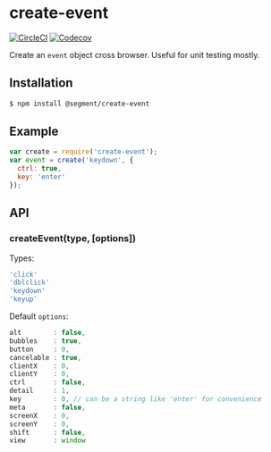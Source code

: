 # create-event

[![CircleCI](https://circleci.com/gh/segmentio/create-event.svg?style=shield&circle-token=edaa99e9596e9977c0765729ec2b06aca628714b)](https://circleci.com/gh/segmentio/create-event)
[![Codecov](https://img.shields.io/codecov/c/github/segmentio/create-event/master.svg?maxAge=2592000)](https://codecov.io/gh/segmentio/create-event)

Create an `event` object cross browser. Useful for unit testing mostly.

## Installation

```sh
$ npm install @segment/create-event
```

## Example
  
```js
var create = require('create-event');
var event = create('keydown', {
  ctrl: true,
  key: 'enter'
});
```

## API

### createEvent(type, [options])
  
  Types:

```js
'click'
'dblclick'
'keydown'
'keyup'
```

  Default `options`:

```js
alt        : false,
bubbles    : true,
button     : 0,
cancelable : true,
clientX    : 0,
clientY    : 0,
ctrl       : false,
detail     : 1,
key        : 0, // can be a string like 'enter' for convenience
meta       : false,
screenX    : 0,
screenY    : 0,
shift      : false,
view       : window
```
